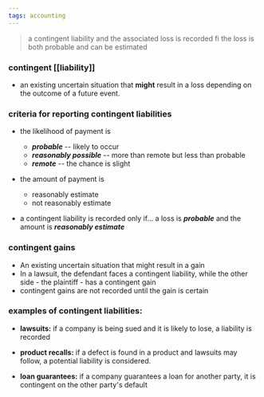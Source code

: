 ```yaml
---
tags: accounting
---
```


> a contingent liability and the associated loss is recorded fi the loss is both probable and can be estimated

### contingent [[liability]]
- an existing uncertain situation that **might** result in a loss depending on the outcome of a future event.

### criteria for reporting contingent liabilities
- the likelihood of payment is
	- ***probable*** -- likely to occur
	- ***reasonably possible*** -- more than remote but less than probable
	- ***remote*** -- the chance is slight 

- the amount of payment is
	- reasonably estimate
	- not reasonably estimate

- a contingent liability is recorded only if... a loss is ***probable*** and the amount is ***reasonably estimate***

### contingent gains
 - An existing uncertain situation that might result in a gain
 - In a lawsuit, the defendant faces a contingent liability, while the other side - the plaintiff - has a contingent gain 
 - contingent gains are not recorded until the gain is certain
 

### examples of contingent liabilities:
- **lawsuits:** if a company is being sued and it is likely to lose, a liability is recorded

- **product recalls:** if a defect is found in a product and lawsuits may follow, a potential liability is considered.

- **loan guarantees:** if a company guarantees a loan for another party, it is contingent on the other party's default 




